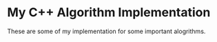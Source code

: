# My C++ Algorithm Implementation
These are some of my implementation for some important alogrithms.
